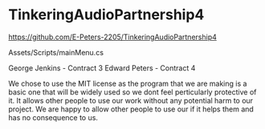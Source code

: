 # TinkeringAudioPartnership4

https://github.com/E-Peters-2205/TinkeringAudioPartnership4

Assets/Scripts/mainMenu.cs

George Jenkins - Contract 3
Edward Peters - Contract 4

We chose to use the MIT license as the program that we are making is a basic one that will be widely used so we dont feel perticularly protective of it. It allows other people to use our work without any potential harm to our project. We are happy to allow other people to use our if it helps them and has no consequence to us.

